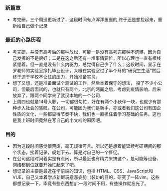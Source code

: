 ### 新篇章
- 考完研，三个周没更新过了，这段时间有点浑浑噩噩的,终于还是想捡起来，重新给自己做个记录
### 最近的心路历程
- 考完研，并没有高考后的那种放松，可能一是没有高考完那种不遗憾，因为自己发挥的不是很好；二是在这之后还有一堆事情要忙，所以心理也一直有根线紧绷着。但一直是没有什么内驱力，总觉得自己少了什么；这段时间，显示在罗老师的实验室挣扎毕业设计，大概在实验室过了半个月的“研究生生活”然后终于迫于学校不让住的压力，开始准备实习。
- 想了又想，还是准备面试个测试的工作，然后本着保守的想法， 投了不少小公司，但最后面试的，也就只有两个，北京的两面之后，考虑到疫情影响，后来放弃了，跟两个同学来了武汉本地的一个公司.
- 上周四也就是14号入职，一切都很匆忙，好在有两个小伙伴一块，也就少有那种步入社会的感叹。在公司，可能因为我们是新手，亦或者我们这公司有国企性质的文化，一些都显得节奏不快，我们也一直担任着学习基础的任务。这也是我上班时间竟然在写自己的小文档的原因吧。
### 目的
- 因为这段时间感觉很荒废，毫无规律可言。所以还是想着能延续考研期间的那个状态，接着记录，规划下去。算是对自己的一个督促。
- 在公司这段时间着实是有点闲，所以最近也有精力来搞这个，是可能等设备、网络都到位就要开始忙起来了吧。
- 想记录的主要是最近在学前端的知识，包括 HTML、CSS、JavaScript和VUE，自己又本着学点新鲜玩意涨姿势（装b)的目的，研究了一阵vim。这些都想记录一下，毕竟有些东西想git一段时间不用，有些操作就忘光了。